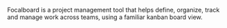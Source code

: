 Focalboard is a project management tool that helps define, organize, track and manage work across teams, using a familiar kanban board view.
